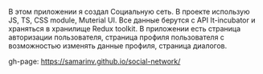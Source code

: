 В этом приложении я создал Социальную сеть. В проекте использую JS, TS, CSS module, Muterial UI. Все данные берутся с API It-incubator и храняться в хранилище Redux toolkit.
В приложении есть страница авторизации пользователя, страница профиля пользователя с возможностью изменять данные профиля, страница диалогов.

gh-page: https://samarinv.github.io/social-network/
